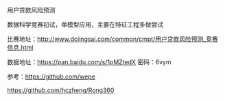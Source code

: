 用户贷款风险预测

数据科学竞赛初试，单模型应用，主要在特征工程多做尝试

比赛地址：http://www.dcjingsai.com/common/cmpt/用户贷款风险预测_竞赛信息.html

数据地址：https://pan.baidu.com/s/1pMZtedX 密码：6vym

参考：https://github.com/wepe

https://github.com/hczheng/Rong360
     


